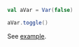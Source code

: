 ```scala
val aVar = Var(false)

aVar.toggle()
```

See [example](/core/example-var-of-boolean-toggle).
